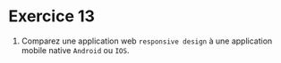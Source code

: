 # Exercice 13

1. Comparez une application web `responsive design` à une application mobile native `Android` ou `IOS`.
